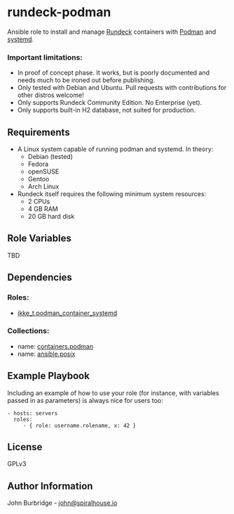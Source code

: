 rundeck-podman
=========

Ansible role to install and manage [Rundeck](https://www.rundeck.com/) containers with [Podman](https://podman.io/) and [systemd](https://freedesktop.org/wiki/Software/systemd/). 

### Important limitations: 
* In proof of concept phase. It works, but is poorly documented and needs much to be ironed out before publishing.
* Only tested with Debian and Ubuntu. Pull requests with contributions for other distros welcome!
* Only supports Rundeck Community Edition. No Enterprise (yet).
* Only supports built-in H2 database, not suited for production.

Requirements
------------

* A Linux system capable of running podman and systemd. In theory:
  * Debian (tested)
  * Fedora
  * openSUSE
  * Gentoo
  * Arch Linux
* Rundeck itself requires the following minimum system resources:
  * 2 CPUs
  * 4 GB RAM
  * 20 GB hard disk

Role Variables
--------------

TBD

Dependencies
------------

### Roles:
  - [ikke_t.podman_container_systemd]()

### Collections:
  - name: [containers.podman]()
  - name: [ansible.posix]()

Example Playbook
----------------

Including an example of how to use your role (for instance, with variables passed in as parameters) is always nice for users too:

    - hosts: servers
      roles:
         - { role: username.rolename, x: 42 }

License
-------

GPLv3

Author Information
------------------

John Burbridge - [john@spiralhouse.io](mailto:john@spiralhouse.io)
